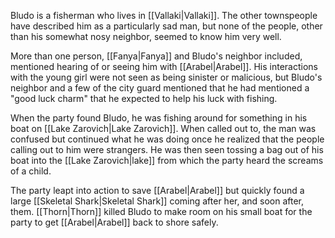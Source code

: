 Bludo is a fisherman who lives in [[Vallaki|Vallaki]]. The other townspeople have described him as a particularly sad man, but none of the people, other than his somewhat nosy neighbor, seemed to know him very well.

More than one person, [[Fanya|Fanya]] and Bludo's neighbor included, mentioned hearing of or seeing him with [[Arabel|Arabel]]. His interactions with the young girl were not seen as being sinister or malicious, but Bludo's neighbor and a few of the city guard mentioned that he had mentioned a "good luck charm" that he expected to help his luck with fishing.

When the party found Bludo, he was fishing around for something in his boat on [[Lake Zarovich|Lake Zarovich]]. When called out to, the man was confused but continued what he was doing once he realized that the people calling out to him were strangers. He was then seen tossing a bag out of his boat into the [[Lake Zarovich|lake]] from which the party heard the screams of a child.

The party leapt into action to save [[Arabel|Arabel]] but quickly found a large [[Skeletal Shark|Skeletal Shark]] coming after her, and soon after, them. [[Thorn|Thorn]] killed Bludo to make room on his small boat for the party to get [[Arabel|Arabel]] back to shore safely.
